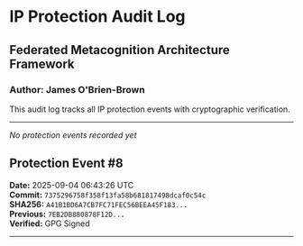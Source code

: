﻿# IP Protection Audit Log

## Federated Metacognition Architecture Framework
### Author: James O'Brien-Brown

This audit log tracks all IP protection events with cryptographic verification.

---

*No protection events recorded yet*

## Protection Event #8
**Date:** 2025-09-04 06:43:26 UTC  
**Commit:** `7375296758f358f13fa58b681817498dcaf0c54c`  
**SHA256:** `A41B1BD6A7CB7FC71FEC56BEEA45F183...`  
**Previous:** `7EB2DB880878F12D...`  
**Verified:**  GPG Signed

---
